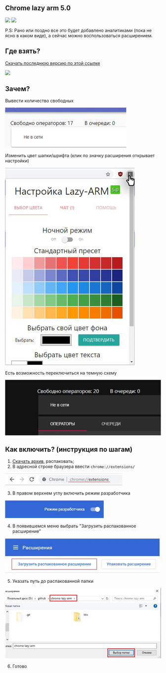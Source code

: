 ## Chrome lazy arm 5.0

![](https://img.shields.io/badge/version-5.0-green) ![](https://img.shields.io/badge/build-passing-brightgreen)

P.S: Рано или поздно все это будет добавлено аналитиками (пока не ясно в каком виде), а сейчас можно воспользоваться расширением.

## Где взять?
[Скачать последнюю версию по этой ссылке](https://github.com/JustMonk/chrome-lazy-arm/releases/download/5.0/chrome-lazy-arm-5.rar)

![](screenshoot/demo.jpg)


## Зачем?

Вывести количество свободных

![](screenshoots/free.jpg)

Изменить цвет шапки/шрифта (клик по значку расширения открывает настройки)

![](screenshoots/settings5.jpg)

Есть возможность переключиться на темную схему

![](screenshoots/dark.jpg)

## Как включить? (инструкция по шагам)

1) [Скачать архив](https://github.com/JustMonk/chrome-lazy-arm/releases/download/5.0/chrome-lazy-arm-5.rar), распаковать;
2) В адресной строке браузера ввести `chrome://extensions/`

![](screenshoots/chrome_extensions_path.jpg)

3) В правом верхнем углу включить режим разработчика

![](screenshoots/dev_mode.jpg)

4) В появившемся меню выбрать "Загрузить распакованное расширение"

![](screenshoots/upload_ext.jpg)

5) Указать путь до распакованной папки

![](screenshoots/path.jpg)

6) Готово
